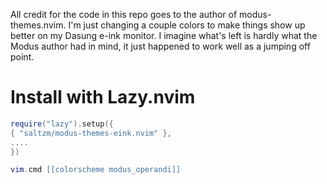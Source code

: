 All credit for the code in this repo goes to the author of modus-themes.nvim. I'm just changing a couple colors to make things show up better on my Dasung e-ink monitor. I imagine what's left is hardly what the Modus author had in mind, it just happened to work well as a jumping off point.

# Install with Lazy.nvim

```lua
require("lazy").setup({
{ "saltzm/modus-themes-eink.nvim" },
....
})

vim.cmd [[colorscheme modus_operandi]]
```
